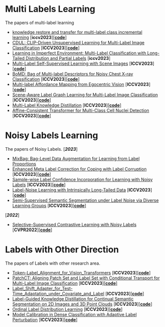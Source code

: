 # Multi Labels Learning
The papers of multi-label learning

+ [knowledge restore and transfer for multi-label class incremental learning](https://openaccess.thecvf.com/content/iccv2023/papers/dong_knowledge_restore_and_transfer_for_multi-label_class-incremental_learning_iccv_2023_paper.pdf) [**iccv2023**][[**code**]](https://github.com/witdsl/krt-mlcil)
+ [CDUL: CLIP-Driven Unsupervised Learning for Multi-Label Image Classification](https://openaccess.thecvf.com/content/ICCV2023/papers/Abdelfattah_CDUL_CLIP-Driven_Unsupervised_Learning_for_Multi-Label_Image_Classification_ICCV_2023_paper.pdf) [**ICCV2023**][[**code**]]()
+ [Learning in Imperfect Environment: Multi-Label Classification with Long-Tailed Distribution and Partial Labels](https://openaccess.thecvf.com/content/ICCV2023/papers/Zhang_Learning_in_Imperfect_Environment_Multi-Label_Classification_with_Long-Tailed_Distribution_and_ICCV_2023_paper.pdf) [**iccv2023**]
+ [Multi-Label Self-Supervised Learning with Scene Images](https://openaccess.thecvf.com/content/ICCV2023/papers/Zhu_Multi-Label_Self-Supervised_Learning_with_Scene_Images_ICCV_2023_paper.pdf) [**ICCV2023**][[**code**]]()
+ [BoMD: Bag of Multi-label Descriptors for Noisy Chest X-ray Classification](https://openaccess.thecvf.com/content/ICCV2023/papers/Chen_BoMD_Bag_of_Multi-label_Descriptors_for_Noisy_Chest_X-ray_Classification_ICCV_2023_paper.pdf) [**ICCV2023**][[**code**]]()
+ [Multi-label Affordance Mapping from Egocentric Vision](https://openaccess.thecvf.com/content/ICCV2023/papers/Mur-Labadia_Multi-label_Affordance_Mapping_from_Egocentric_Vision_ICCV_2023_paper.pdf) [**ICCV2023**][[**code**]]() 
+ [Scene-Aware Label Graph Learning for Multi-Label Image Classification](https://openaccess.thecvf.com/content/ICCV2023/papers/Zhu_Scene-Aware_Label_Graph_Learning_for_Multi-Label_Image_Classification_ICCV_2023_paper.pdf) [**ICCV2023**][[**code**]]()
+ [Multi-Label Knowledge Distillation](https://openaccess.thecvf.com/content/ICCV2023/papers/Yang_Multi-Label_Knowledge_Distillation_ICCV_2023_paper.pdf) [**ICCV2023**][[**code**]]() 
+ [Affine-Consistent Transformer for Multi-Class Cell Nuclei Detection](https://openaccess.thecvf.com/content/ICCV2023/papers/Huang_Affine-Consistent_Transformer_for_Multi-Class_Cell_Nuclei_Detection_ICCV_2023_paper.pdf) [**ICCV2023**][[**code**]]() 

# Noisy Labels Learning
The papers of Noisy Labels.
[**_2023_**]
+ [MixBag: Bag-Level Data Augmentation for Learning from Label Proportions]()
+ [Enhanced Meta Label Correction for Coping with Label Corruption](https://openaccess.thecvf.com/content/ICCV2023/papers/Taraday_Enhanced_Meta_Label_Correction_for_Coping_with_Label_Corruption_ICCV_2023_paper.pdf) [**ICCV2023**][[**code**]]() 
+ [Sample-wise Label Confidence Incorporation for Learning with Noisy Labels](https://openaccess.thecvf.com/content/ICCV2023/papers/Ahn_Sample-wise_Label_Confidence_Incorporation_for_Learning_with_Noisy_Labels_ICCV_2023_paper.pdf) [**ICCV2023**][[**code**]]()
+ [Label-Noise Learning with Intrinsically Long-Tailed Data](https://openaccess.thecvf.com/content/ICCV2023/papers/Lu_Label-Noise_Learning_with_Intrinsically_Long-Tailed_Data_ICCV_2023_paper.pdf) [**ICCV2023**][[**code**]]() 
+ [Semi-Supervised Semantic Segmentation under Label Noise via Diverse Learning Groups](https://openaccess.thecvf.com/content/ICCV2023/papers/Li_Semi-Supervised_Semantic_Segmentation_under_Label_Noise_via_Diverse_Learning_Groups_ICCV_2023_paper.pdf) [**ICCV2023**][[**code**]]()

[**_2022_**]
+ [Selective-Supervised Contrastive Learning with Noisy Labels](https://arxiv.org/pdf/2203.04181.pdf) [**CVPR2022**][[**code**]](https://github.com/ShikunLi/Sel-CL)

# Labels with Other Direction
The papers of Labels with other research area.
+ [Token-Label_Alignment_for_Vision_Transformers](https://openaccess.thecvf.com/content/ICCV2023/papers/Xiao_Token-Label_Alignment_for_Vision_Transformers_ICCV_2023_paper.pdf) [**ICCV2023**][[**code**]]()
+ [PatchCT: Aligning Patch Set and Label Set with Conditional Transport for Multi-Label Image Classification](https://openaccess.thecvf.com/content/ICCV2023/papers/Li_PatchCT_Aligning_Patch_Set_and_Label_Set_with_Conditional_Transport_ICCV_2023_paper.pdf) [**ICCV2023**][[**code**]]()
+ [Label_Shift_Adapter_for_Test-Time_Adaptation_under_Covariate_and_Label](https://openaccess.thecvf.com/content/ICCV2023/papers/Park_Label_Shift_Adapter_for_Test-Time_Adaptation_under_Covariate_and_Label_ICCV_2023_paper.pdf) [**ICCV2023**][[**code**]]()
+ [Label-Guided Knowledge Distillation for Continual Semantic Segmentation on 2D Images and 3D Point Clouds](https://openaccess.thecvf.com/content/ICCV2023/papers/Yang_Label-Guided_Knowledge_Distillation_for_Continual_Semantic_Segmentation_on_2D_Images_ICCV_2023_paper.pdf) [**ICCV2023**][[**code**]]()
+ [Ordinal Label Distribution Learning](https://openaccess.thecvf.com/content/ICCV2023/papers/Wen_Ordinal_Label_Distribution_Learning_ICCV_2023_paper.pdf) [**ICCV2023**][[**code**]]()
+ [Model Calibration in Dense Classification with Adaptive Label Perturbation](https://openaccess.thecvf.com/content/ICCV2023/papers/Liu_Model_Calibration_in_Dense_Classification_with_Adaptive_Label_Perturbation_ICCV_2023_paper.pdf) [**ICCV2023**][[**code**]]()